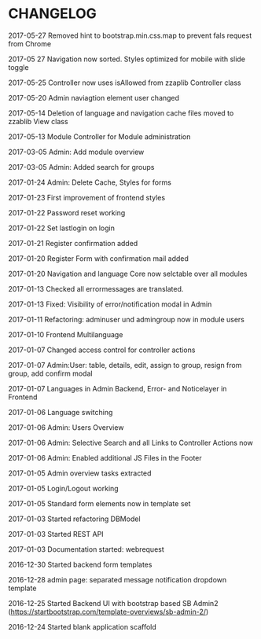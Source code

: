CHANGELOG
=========

2017-05-27 Removed hint to bootstrap.min.css.map to prevent fals request from Chrome

2017-05 27 Navigation now sorted. Styles optimized for mobile with slide toggle

2017-05-25 Controller now uses isAllowed from zzaplib Controller class

2017-05-20 Admin naviagtion element user changed

2017-05-14 Deletion of language and navigation cache files moved to zzablib View class

2017-05-13 Module Controller for Module administration

2017-03-05 Admin: Add module overview

2017-03-05 Admin: Added search for groups

2017-01-24 Admin: Delete Cache, Styles for forms

2017-01-23 First improvement of frontend styles

2017-01-22 Password reset working

2017-01-22 Set lastlogin on login

2017-01-21 Register confirmation added

2017-01-20 Register Form with confirmation mail added

2017-01-20 Navigation and language Core now selctable over all modules

2017-01-13 Checked all errormessages are translated.

2017-01-13 Fixed: Visibility of error/notification modal in Admin

2017-01-11 Refactoring: adminuser und admingroup now in module users

2017-01-10 Frontend Multilanguage

2017-01-07 Changed access control for controller actions

2017-01-07 Admin:User: table, details, edit, assign to group, resign from group, add confirm modal

2017-01-07 Languages in Admin Backend, Error- and Noticelayer in Frontend

2017-01-06 Language switching

2017-01-06 Admin: Users Overview

2017-01-06 Admin: Selective Search and all Links to Controller Actions now

2017-01-06 Admin: Enabled additional JS Files in the Footer

2017-01-05 Admin overview tasks extracted

2017-01-05 Login/Logout working

2017-01-05 Standard form elements now in template set

2017-01-03 Started refactoring DBModel

2017-01-03 Started REST API

2017-01-03 Documentation started: webrequest

2016-12-30 Started backend form templates

2016-12-28 admin page: separated message notification dropdown template

2016-12-25 Started Backend UI with bootstrap based SB Admin2 (https://startbootstrap.com/template-overviews/sb-admin-2/)

2016-12-24 Started blank application scaffold